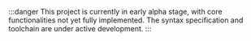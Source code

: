 :::danger
This project is currently in ​early alpha stage, with core functionalities not yet fully implemented. The syntax specification and toolchain are under active development.
:::

